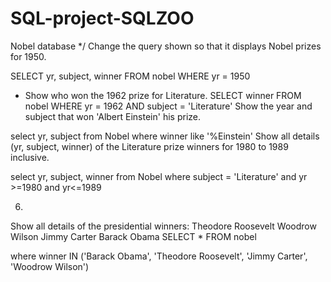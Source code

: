 # SQL-project-SQLZOO
Nobel database
*/ 
Change the query shown so that it displays Nobel prizes for 1950.

SELECT yr, subject, winner
  FROM nobel
 WHERE yr = 1950
 
 * Show who won the 1962 prize for Literature.
SELECT winner
  FROM nobel
 WHERE yr = 1962
   AND subject = 'Literature'
Show the year and subject that won 'Albert Einstein' his prize.

select yr, subject
from Nobel
where winner like '%Einstein'
Show all details (yr, subject, winner) of the Literature prize winners for 1980 to 1989 inclusive.

select yr, subject, winner
from Nobel
where subject = 'Literature'
and yr >=1980 and yr<=1989

6.
Show all details of the presidential winners:
Theodore Roosevelt
Woodrow Wilson
Jimmy Carter
Barack Obama
SELECT * FROM nobel

  where winner IN ('Barack Obama',
                  'Theodore Roosevelt',
                  'Jimmy Carter', 'Woodrow Wilson')
                  
